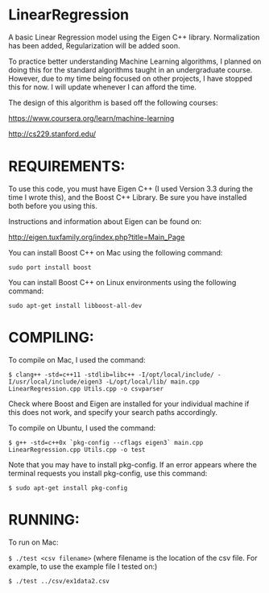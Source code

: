 # LinearRegression

A basic Linear Regression model using the Eigen C++ library.
Normalization has been added, Regularization will be added soon. 

To practice better understanding Machine Learning algorithms, I planned on doing this for the standard algorithms taught in an undergraduate course. 
However, due to my time being focused on other projects, I have stopped this for now. I will update whenever I can afford the time. 

The design of this algorithm is based off the following courses:

https://www.coursera.org/learn/machine-learning

http://cs229.stanford.edu/


REQUIREMENTS:
==========

To use this code, you must have Eigen C++ (I used Version 3.3 during the time I wrote this), and the Boost C++ Library. Be sure you 
have installed both before you using this. 

Instructions and information about Eigen can be found on:

http://eigen.tuxfamily.org/index.php?title=Main_Page

You can install Boost C++ on Mac using the following command:

`sudo port install boost`

You can install Boost C++ on Linux environments using the following command:

`sudo apt-get install libboost-all-dev`

COMPILING:
==========
To compile on Mac, I used the command:

`$ clang++ -std=c++11 -stdlib=libc++ -I/opt/local/include/ -I/usr/local/include/eigen3 -L/opt/local/lib/ main.cpp LinearRegression.cpp Utils.cpp -o csvparser`

Check where Boost and Eigen are installed for your individual machine if this does not work, and specify your search paths accordingly.

To compile on Ubuntu, I used the command:

```
$ g++ -std=c++0x `pkg-config --cflags eigen3` main.cpp LinearRegression.cpp Utils.cpp -o test
```

Note that you may have to install pkg-config. If an error appears where the terminal requests you install pkg-config, use this command:

`$ sudo apt-get install pkg-config`

RUNNING:
=======
To run on Mac:

`$ ./test <csv filename>`
(where filename is the location of the csv file. For example, to use the example file I tested on:)

`$ ./test ../csv/ex1data2.csv`
